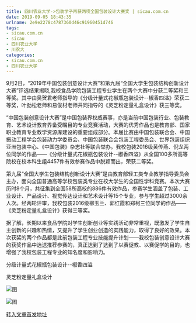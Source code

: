 ```yaml
---
title: 四川农业大学->包装学子再获两项全国包装设计大赛奖 | sicau.com.cn
date: 2019-09-05 18:43:35
urlname: 2e9e2278c4787360d46c91960451d746
tags: 
- sicau.com.cn
- sicau
- 四川农业大学
- 川农大
categories:
- sicau.com.cn
- 四川农业大学
---
```



9月2日，“2019年中国包装创意设计大赛”和第九届“全国大学生包装结构创新设计大赛”评选结果揭晓,我校食品学院包装工程专业学生在两个大赛中分获二等奖和三等奖。其中由吴贺君老师指导的《分级计量式花椒瓶包装设计--椒香四溢》荣获二等奖，叶劲松老师和易俊材老师共同指导的《灵芝粉定量礼盒设计》获三等奖。

“中国包装创意设计大赛”是中国包装界权威赛事，亦是当前中国包装行业、包装教育、艺术设计教育界备受瞩目的专业竞赛活动，大赛的优秀作品也是教育部、国家职业教育专业教学资源库建设的重要组成部分。本届比赛由中国包装联合会、中国振动工程学会包装动力学委员会、中国包装联合会包装工程委员会、世界包装组织亚洲包装中心、《中国包装》杂志社等联合举办。我校包装2016级黄传燕、倪龙两位同学的作品——《分级计量式花椒瓶包装设计--椒香四溢》从全国100多所高等院校在校本科生组4457件有效参赛作品中脱颖而出，荣获二等奖。

第九届“全国大学生包装结构创新设计大赛”是由教育部轻工类专业教学指导委员会主办，面向全国普通高等学校包装类专业在校大学生的全国性学科竞赛。本次大赛历时8个月，共征集到全国58所高校的886件有效作品，参赛学生涵盖了包装、工业设计、产品设计、视觉传达设计和艺术设计等15个专业，参与学生超过3000余人次。经两轮评审，我校包装2016级柳玉兰、郭红霞和郑柯三位同学的作品——《灵芝粉定量礼盒设计》获得三等奖。

据了解，长期以来食品学院对学生创新创业等实践活动非常重视，既激发了学生自主创新的兴趣和热情，又提升了学生创业创造的实践能力，取得了良好的效果。本次获奖的两个作品都是此前包装工程专业技能提升计划——我校包装创意设计大赛的获奖作品中选送推荐参赛的，真正达到了达到了以赛促教、以赛促学的目的，也增强了我校包装工程专业的知名度和影响力。

分级计量式花椒瓶包装设计--椒香四溢

灵芝粉定量礼盒设计



![图](https://news.sicau.edu.cn/__local/1/DE/1B/C89E601741B37CB8DE722E96B0B_655EAF63_A18D.jpg)

![图](https://news.sicau.edu.cn/__local/5/2C/0C/F29C685198D7A9CDD3662D8132D_71948B27_A73C.jpg)

[转入文章首发地址](https://news.sicau.edu.cn/info/1078/53162.htm)